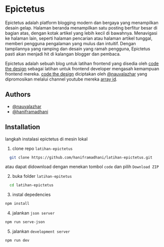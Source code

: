 
# Epictetus
Epictetus adalah platform blogging modern dan bergaya yang menampilkan desain gelap. Halaman beranda menampilkan satu posting berfitur besar di bagian atas, dengan kotak artikel yang lebih kecil di bawahnya. Menavigasi ke halaman lain, seperti halaman pencarian atau halaman artikel tunggal, memberi pengguna pengalaman yang mulus dan intuitif. Dengan tampilannya yang ramping dan desain yang ramah pengguna, Epictetus pasti akan menjadi hit di kalangan blogger dan pembaca.

Epictetus adalah sebuah blog untuk latihan frontend yang disedia oleh [code the design](https://codedesign.dev/) sebagai latihan untuk frontend developer mengasah kemampuan frontend mereka. [code the design](https://codedesign.dev/) diciptakan oleh [@nauvalazhar](https://github.com/nauvalazhar) yang dipromosikan melalui channel youtube mereka [array id](https://www.youtube.com/@arrayid).
## Authors

- [@nauvalazhar](https://github.com/nauvalazhar)
- [@haniframadhani](https://github.com/haniframadhani)


## Installation
langkah instalasi epictetus di mesin lokal

1. clone repo `latihan-epictetus`
```bash
  git clone https://github.com/haniframadhani/latihan-epictetus.git
```
atau dapat didownload dengan menekan tombol `code` dan pilih `Download ZIP`

2. buka folder `latihan-epitetus`
```bash
  cd latihan-epictetus
```
3. instal depedencies
```bash
npm install
```
4. jalankan `json server`
```bash
npm run serve-json
```
5. jalankan `development server`
```bash
npm run dev
```